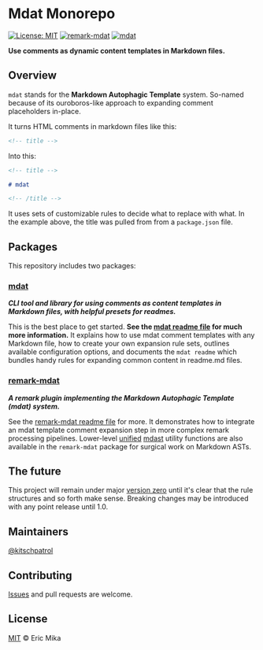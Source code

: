 <!--+ Warning: Content in HTML comment blocks generated by mdat on 2024-02-09 +-->

<!-- header [{ titleCase: true }, {}, { custom: {
  "remark-mdat": {
    image: "https://img.shields.io/npm/v/remark-mdat.svg?label=remark-mdat",
    link: "https://npmjs.com/package/remark-mdat" },
  "mdat": {
    image: "https://img.shields.io/npm/v/mdat.svg?label=mdat",
    link: "https://npmjs.com/package/mdat" },
}}] -->

# Mdat Monorepo

[![License: MIT](https://img.shields.io/badge/License-MIT-yellow.svg)](https://opensource.org/licenses/MIT)
[![remark-mdat](https://img.shields.io/npm/v/remark-mdat.svg?label=remark-mdat)](https://npmjs.com/package/remark-mdat)
[![mdat](https://img.shields.io/npm/v/mdat.svg?label=mdat)](https://npmjs.com/package/mdat)

**Use comments as dynamic content templates in Markdown files.**

<!-- /header -->

## Overview

`mdat` stands for the **Markdown Autophagic Template** system. So-named because of its ouroboros-like approach to expanding comment placeholders in-place.

It turns HTML comments in markdown files like this:

```md
<!-- title -->
```

Into this:

```md
<!-- title -->

# mdat

<!-- /title -->
```

It uses sets of customizable rules to decide what to replace with what. In the example above, the title was pulled from from a `package.json` file.

## Packages

This repository includes two packages:

### [mdat](./packages/mdat/)

<!-- mdat-description -->

_**CLI tool and library for using comments as content templates in Markdown files, with helpful presets for readmes.**_

<!-- /mdat-description -->

This is the best place to get started. **See the [mdat readme file](./packages/mdat/readme.md) for much more information.** It explains how to use mdat comment templates with any Markdown file, how to create your own expansion rule sets, outlines available configuration options, and documents the `mdat readme` which bundles handy rules for expanding common content in readme.md files.

### [remark-mdat](./packages/remark-mdat/)

<!-- remark-mdat-description -->

_**A remark plugin implementing the Markdown Autophagic Template (mdat) system.**_

<!-- /remark-mdat-description -->

See the [remark-mdat readme file](./packages/remark-mdat/readme.md) for more. It demonstrates how to integrate an mdat template comment expansion step in more complex remark processing pipelines. Lower-level [unified](https://unifiedjs.com) [mdast](https://github.com/syntax-tree/mdast) utility functions are also available in the `remark-mdat` package for surgical work on Markdown ASTs.

## The future

This project will remain under major [version zero](https://semver.org/#spec-item-4) until it's clear that the rule structures and so forth make sense. Breaking changes may be introduced with any point release until 1.0.

## Maintainers

[@kitschpatrol](https://github.com/kitschpatrol)

<!-- footer -->

## Contributing

[Issues](https://github.com/kitschpatrol/mdat/issues) and pull requests are welcome.

## License

[MIT](license.txt) © Eric Mika

<!-- /footer -->

